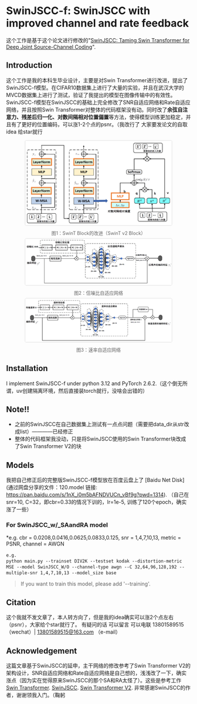 # SwinJSCC-f: SwinJSCC with improved channel and rate feedback

这个工作是基于这个论文进行修改的"[SwinJSCC: Taming Swin Transformer for Deep Joint Source-Channel Coding](https://arxiv.org/abs/2308.09361)".

## Introduction

这个工作是我的本科生毕业设计，主要是对Swin Transformer进行改进，提出了SwinJSCC-f模型。在CIFAR10数据集上进行了大量的实验，并且在武汉大学的MVCD数据集上进行了测试，验证了我提出的模型在图像传输中的有效性。SwinJSCC-f模型在SwinJSCC的基础上完全修改了SNR自适应网络和Rate自适应网络，并且按照Swin Transformer对整体的代码框架没有动。同时改了**余弦自注意力、残差后归一化、对数间隔相对位置偏置**等方法，使得模型训练更加稳定，并且有了更好的位置编码，可以涨1-2个点的psnr。（我改行了 大家要发论文的自取idea 给star就行

<figure style="text-align: center; margin: 5px 0;">
  <img src="https://raw.githubusercontent.com/dccc2025/SwinJSCC-f/master/readme_imgs/1.png" 
       alt="Swin Block的改进" 
       style="width: 400px;  
              border: 1px solid #ddd;  
              border-radius: 4px;  
              display: block;  
              margin: 0 auto;"> 
  <figcaption style="font-size: 0.9em; color: #666; margin-top: 10px;">  
    图1：SwinT Block的改进（SwinT v2 Block）
  </figcaption>
</figure>


<figure style="text-align: center; margin: 5px 0;">
  <img src="https://raw.githubusercontent.com/dccc2025/SwinJSCC-f/master/readme_imgs/2.png" 
       alt="" 
       style="width: 400px;  
              border: 1px solid #ddd;  
              border-radius: 4px;  
              display: block;  
              margin: 0 auto;"> 
  <figcaption style="font-size: 0.9em; color: #666; margin-top: 10px;">  
    图2：信噪比自适应网络
  </figcaption>
</figure>

<figure style="text-align: center; margin: 5px 0;">
  <img src="https://raw.githubusercontent.com/dccc2025/SwinJSCC-f/master/readme_imgs/3.png" 
       alt="" 
       style="width: 400px;  
              border: 1px solid #ddd;  
              border-radius: 4px;  
              display: block;  
              margin: 0 auto;"> 
  <figcaption style="font-size: 0.9em; color: #666; margin-top: 10px;">  
    图3：速率自适应网络
  </figcaption>
</figure>

## Installation
I implement SwinJSCC-f under python 3.12 and PyTorch 2.6.2.（这个倒无所谓，uv创建隔离环境，然后直接装torch就行，没啥会出错的） 

## Note!!
* 之前的SwinJSCC在自己数据集上测试有一点点问题（需要把data_dir从str改成list）————已经修正
* 整体的代码框架我没动，只是将SwinJSCC使用的Swin Transformer块改成了Swin Transformer V2的块

## Models

我把自己修正后的完整版SwinJSCC-f模型放在百度云盘上了 [Baidu Net Disk](通过网盘分享的文件：120.model
链接: https://pan.baidu.com/s/1nX_i0m5bAFNDVUCn_vBf9g?pwd=1314). （自己在snr=10, C=32，即cbr=0.33的情况下训的，lr=1e-5, 训练了120个epoch，确实涨了一些）


### For SwinJSCC_w/_SAandRA model 
*e.g. cbr = 0.0208,0.0416,0.0625,0.0833,0.125, snr = 1,4,7,10,13, metric = PSNR, channel = AWGN

```
e.g.
python main.py --trainset DIV2K --testset kodak --distortion-metric MSE --model SwinJSCC_W/O --channel-type awgn --C 32,64,96,128,192 --multiple-snr 1,4,7,10,13 --model_size base
```

>If you want to train this model, please add '--training'. 


## Citation

这个我就不发文章了，本人转方向了，但是我的idea确实可以涨2个点左右（psnr），大家给个star就行了。
有疑问的话 可以留言 可以电联 13801589515（wechat）| 13801589515@163.com （e-mail）

## Acknowledgement
这篇文章基于SwinJSCC的延申，主干网络的修改参考了Swin Transformer V2的架构设计，SNR自适应网络和Rate自适应网络是自己想的，浅浅改了一下，确实涨点（因为实在觉得原来SwinJSCC的那个SA和RA太怪了）。这些是参考工作 [Swin Transformer](https://github.com/microsoft/Swin-Transformer). [SwinJSCC](https://github.com/semcomm/swinjscc). [Swin Transformer V2](https://github.com/ChristophReich1996/Swin-Transformer-V2/).
非常感谢SwinJSCC的作者，谢谢领我入门。（鞠躬


